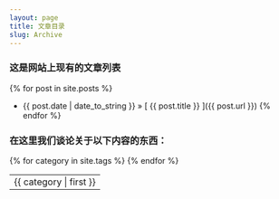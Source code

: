 ```yaml
---
layout: page
title: 文章目录
slug: Archive
---
```

### 这是网站上现有的文章列表

{% for post in site.posts %}
  * {{ post.date | date_to_string }} &raquo; [ {{ post.title }} ]({{ post.url }})
{% endfor %}

### 在这里我们谈论关于以下内容的东西：
<table>
<tr>
{% for category in site.tags %}
        <td>{{ category | first }}</td>
        </tr><tr>
{% endfor %}
</tr></table>